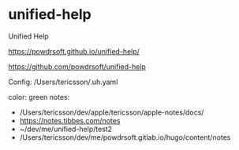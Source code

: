 # unified-help
Unified Help

https://powdrsoft.github.io/unified-help/

https://github.com/powdrsoft/unified-help

Config: /Users/tericsson/.uh.yaml

color: green
notes:
  - /Users/tericsson/dev/apple/tericsson/apple-notes/docs/
  - https://notes.tibbes.com/notes
  - ~/dev/me/unified-help/test2
  - /Users/tericsson/dev/me/powdrsoft.gitlab.io/hugo/content/notes

